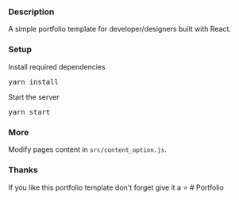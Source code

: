 ### Description

A simple portfolio template for developer/designers built with React. 

### Setup

Install required dependencies

<pre>yarn install</pre>


Start the server

<pre>yarn start</pre>

### More

Modify pages content in  `src/content_option.js`.

### Thanks

If you like this portfolio template don't forget give it a ⭐ 
#   P o r t f o l i o 
 
 
